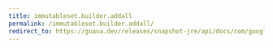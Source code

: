 ```yaml
---
title: immutableset.builder.addall
permalink: /immutableset.builder.addall/
redirect_to: https://guava.dev/releases/snapshot-jre/api/docs/com/google/common/collect/ImmutableSet.Builder.html#addAll-java.lang.Iterable-
---
```

